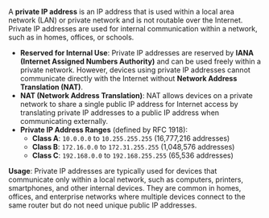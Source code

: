 A **private IP address** is an IP address that is used within a local area network (LAN) or private network and is not routable over the Internet. Private IP addresses are used for internal communication within a network, such as in homes, offices, or schools.

- **Reserved for Internal Use**: Private IP addresses are reserved by **IANA (Internet Assigned Numbers Authority)** and can be used freely within a private network. However, devices using private IP addresses cannot communicate directly with the Internet without **Network Address Translation (NAT)**.
- **NAT (Network Address Translation)**: NAT allows devices on a private network to share a single public IP address for Internet access by translating private IP addresses to a public IP address when communicating externally.
- **Private IP Address Ranges** (defined by RFC 1918):
    - **Class A**: `10.0.0.0` to `10.255.255.255` (16,777,216 addresses)
    - **Class B**: `172.16.0.0` to `172.31.255.255` (1,048,576 addresses)
    - **Class C**: `192.168.0.0` to `192.168.255.255` (65,536 addresses)

**Usage**: Private IP addresses are typically used for devices that communicate only within a local network, such as computers, printers, smartphones, and other internal devices. They are common in homes, offices, and enterprise networks where multiple devices connect to the same router but do not need unique public IP addresses.